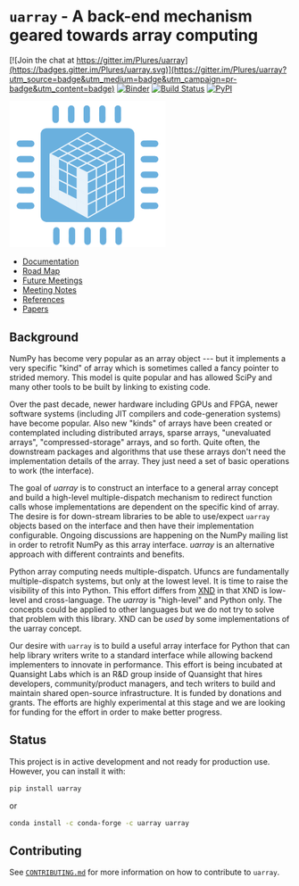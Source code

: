 # `uarray` - A back-end mechanism geared towards array computing

[![Join the chat at https://gitter.im/Plures/uarray](https://badges.gitter.im/Plures/uarray.svg)](https://gitter.im/Plures/uarray?utm_source=badge&utm_medium=badge&utm_campaign=pr-badge&utm_content=badge) [![Binder](https://mybinder.org/badge_logo.svg)](https://mybinder.org/v2/gh/Quansight-Labs/uarray/master) [![Build Status](https://dev.azure.com/Quansight-Labs/uarray/_apis/build/status/Quansight-Labs.uarray?branchName=master)](https://dev.azure.com/Quansight-Labs/uarray/_build/latest?definitionId=1&branchName=master) [![PyPI](https://img.shields.io/pypi/v/uarray.svg?style=flat-square)](https://pypi.org/project/uarray/)

<img src="docs/logo.png" style="width: 20em; text-align: center;" alt="uarray logo">

- [Documentation](https://uarray.readthedocs.io/en/latest/)
- [Road Map](https://github.com/orgs/Quansight-Labs/projects/1)
- [Future Meetings](https://calendar.google.com/calendar/embed?src=quansight.com_cg7sf4usbcn18gdhdb3l2c6v1g%40group.calendar.google.com&ctz=America%2FNew_York)
- [Meeting Notes](https://github.com/Quansight-Labs/uarray/wiki/Meeting-Notes)
- [References](https://github.com/Quansight-Labs/uarray/wiki/References)
- [Papers](https://paperpile.com/shared/fHftX5)

## Background

NumPy has become very popular as an array object --- but it implements
a very specific "kind" of array which is sometimes called a fancy
pointer to strided memory. This model is quite popular and has allowed
SciPy and many other tools to be built by linking to existing code.

Over the past decade, newer hardware including GPUs and FPGA, newer
software systems (including JIT compilers and code-generation systems)
have become popular. Also new "kinds" of arrays have been created or
contemplated including distributed arrays, sparse arrays, "unevaluated
arrays", "compressed-storage" arrays, and so forth. Quite often, the
downstream packages and algorithms that use these arrays don't need
the implementation details of the array. They just need a set of basic
operations to work (the interface).

The goal of _uarray_ is to construct an interface to a general array
concept and build a high-level multiple-dispatch mechanism to
redirect function calls whose implementations are dependent on the
specific kind of array. The desire is for down-stream libraries to be
able to use/expect `uarray` objects based on the interface and then have
their implementation configurable. Ongoing discussions are happening
on the NumPy mailing list in order to retrofit NumPy as this array
interface. _uarray_ is an alternative approach with different
contraints and benefits.

Python array computing needs multiple-dispatch. Ufuncs are
fundamentally multiple-dispatch systems, but only at the lowest level.
It is time to raise the visibility of this into Python. This effort
differs from [XND](https://xnd.io/) in that XND is low-level and
cross-language. The _uarray_ is "high-level" and Python only. The
concepts could be applied to other languages but we do not try to
solve that problem with this library. XND can be _used_ by some
implementations of the uarray concept.

Our desire with `uarray` is to build a useful array interface for Python
that can help library writers write to a standard interface while
allowing backend implementers to innovate in performance. This effort
is being incubated at Quansight Labs which is an R&D group inside of
Quansight that hires developers, community/product managers, and
tech writers to build and maintain shared open-source infrastructure.
It is funded by donations and grants. The efforts are highly
experimental at this stage and we are looking for funding for the
effort in order to make better progress.

## Status

This project is in active development and not ready for production use. However, you can install it with:

```bash
pip install uarray
```

or

```bash
conda install -c conda-forge -c uarray uarray
```

## Contributing

See [`CONTRIBUTING.md`](CONTRIBUTING.md) for more information on how to contribute to `uarray`.
